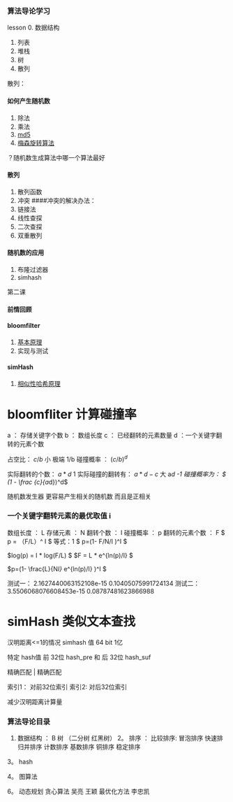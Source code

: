 ### 算法导论学习 

lesson 0. 数据结构 

1. 列表 
2. 堆栈 
3. 树
4. 散列

散列：
#### 如何产生随机数
1. 除法
2. 乘法
3. [md5](https://blog.csdn.net/qq_31622605/article/details/78493050)
4. [梅森旋转算法](https://blog.csdn.net/tick_tock97/article/details/78657851)

？随机数生成算法中哪一个算法最好
#### 散列
1. 散列函数
2. 冲突
####冲突的解决办法：
0. 链接法
1. 线性查探
2. 二次查探
3. 双重散列

#### 随机数的应用
1. 布隆过滤器
2. simhash

第二课  
#### 前情回顾 
#### bloomfilter 
1. [基本原理](https://www.jianshu.com/p/2104d11ee0a2)
2. 实现与测试
#### simHash
1. [相似性哈希原理](https://blog.csdn.net/qq_41853758/article/details/82720722)





# bloomfliter 计算碰撞率

a ： 存储关键字个数
b ： 数组长度
c ： 已经翻转的元素数量
d ：一个关键字翻转的元素个数

占空比： $c/b$  小     极端 1/b
碰撞概率 ： $(c/b)^d$  

实际翻转的个数： $a * d$       1 
实际碰撞的翻转有： $a*d - c$  大   a*d -1
碰撞概率为： $ (1 - \frac {c}{a*d})^d$   

随机数发生器 更容易产生相关的随机数 而且是正相关

### 一个关键字翻转元素的最优取值 i
数组长度 ： L
存储元素 ： N
翻转个数 ： I
碰撞概率 ： p
翻转的元素个数 ： F
$ p = （F/L）^ I $   等式：1
$ p=(1- F/N/I )^I $


$log(p) = I * log(F/L)  $
$F = L * e^{ln(p)/I} $

$p=(1- \frac{L}{N*I}* e^{ln(p)/I} )^I $


测试一：
 2.1627440063152108e-15
0.10405075991724134
测试二：
3.5506068076608453e-15
0.08787481623866988

# simHash 类似文本查找
汉明距离<=1的情况
simhash 值 64 bit  1亿

特定 hash值 前 32位  hash_pre  和  后 32位  hash_suf

精确匹配 | 精确匹配

索引1： 对前32位索引
索引2:   对后32位索引

减少汉明距离计算量


### 算法导论目录

1.  数据结构 ： B 树   （二分树  红黑树）
2。 排序 ：
 比较排序: 冒泡排序   快速排  归并排序
         计数排序  基数排序  铜排序
 稳定排序
 
 3。 hash 
 
 4。 图算法
 
 6。 动态规划  贪心算法
         吴亮  王颖
   最优化方法 
         李忠凯 